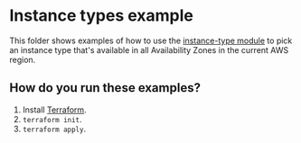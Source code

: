 # Instance types example

This folder shows examples of how to use the [instance-type module](https://github.com/terraform-modules-krish/terraform-aws-utilities/blob/v0.6.0/modules/instance-type) to pick an instance type
that's available in all Availability Zones in the current AWS region.




## How do you run these examples?

1. Install [Terraform](https://www.terraform.io/).
1. `terraform init`.
1. `terraform apply`.



